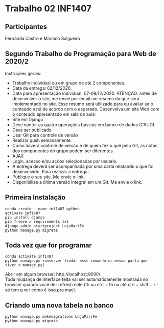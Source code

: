 # Trabalho 02 INF1407

## Participantes
Fernanda Castro e Mariana Salgueiro

## Segundo Trabalho de Programação para Web de 2020/2
Instruções gerais:
* Trabalho individual ou em grupo de até 2 componentes.
* Data da entrega: 02/12/2020.
* Data para apresentação individual: 07-09/12/2020.
ATENÇÃO: antes de desenvolver o site, me envie por email um resumo do que será implementado no site. Esse resumo será utilizado para eu avaliar se o conteúdo está de acordo com o esperado.
Desenvolva um site Web com o conteúdo apresentado em sala de aula:
* Site em Django
* Deve conter as quatro operações básicas em banco de dados (CRUD)
* Deve ser publicado
* Usar Git para controle de versão
* Realizar push semanalmente.
* Como haverá controle de versão e de quem fez o quê pelo Git, as notas dos componentes do grupo podem ser diferentes.
* AJAX
* Login, acesso e/ou ações selecionadas por usuário.
* A entrega deverá ser acompanhada por uma carta relatando o que foi desenvolvido.
Para realizar a entrega:
* Publique o seu site. Me envie o link.
* Disponibilize a última versão integral em um Git. Me envie o link.

## Primeira Instalação
```
conda create --name inf1407 python
activate inf1407
pip install django
pip freeze > requirements.txt
django-admin startproject LojaMariFe
python manage.py migrate
```

## Toda vez que for programar
```
conda activate inf1407
python manage.py runserver (rodar esse comando na mesma pasta que tiver o manage.py)
```
Abrir em algum browser: http://localhost:8000/ <br/>
Toda mudança de interface feita vai ser automaticamente mostrada no browser quando você der refresh nele (f5 ou ctrl + f5 ou até ctrl + shift + r - só tem q ver como é isso pra mac).

## Criando uma nova tabela no banco
```
python manage.py makemigrations LojaMariFe
python manage.py migrate
```